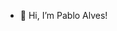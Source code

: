 - 👋 Hi, I’m Pablo Alves!

<!---
pabloalves01/pabloalves01 is a ✨ special ✨ repository because its `README.md` (this file) appears on your GitHub profile.
You can click the Preview link to take a look at your changes.
--->
